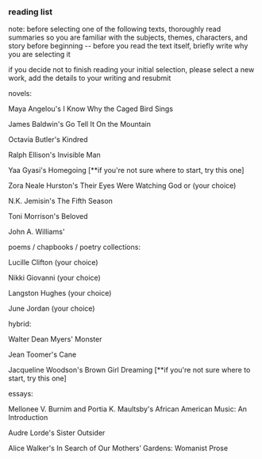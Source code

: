 ### reading list

note: before selecting one of the following texts, thoroughly read summaries so you are familiar with the subjects, themes, characters, and story before beginning
-- before you read the text itself, briefly write why you are selecting it 

if you decide not to finish reading your initial selection, please select a new work, add the details to your writing and resubmit

novels:

Maya Angelou's I Know Why the Caged Bird Sings

James Baldwin's Go Tell It On the Mountain

Octavia Butler's Kindred

Ralph Ellison's Invisible Man

Yaa Gyasi's Homegoing [**if you're not sure where to start, try this one]

Zora Neale Hurston's Their Eyes Were Watching God or (your choice)

N.K. Jemisin's The Fifth Season

Toni Morrison's Beloved

John A. Williams'



poems / chapbooks / poetry collections:

Lucille Clifton (your choice)

Nikki Giovanni (your choice)

Langston Hughes (your choice)

June Jordan (your choice)



hybrid:

Walter Dean Myers' Monster

Jean Toomer's Cane

Jacqueline Woodson's Brown Girl Dreaming [**if you're not sure where to start, try this one]


essays:

Mellonee V. Burnim and Portia K. Maultsby's African American Music: An Introduction


Audre Lorde's Sister Outsider

Alice Walker's In Search of Our Mothers’ Gardens: Womanist Prose
